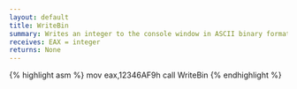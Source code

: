 ```yaml
---
layout: default
title: WriteBin
summary: Writes an integer to the console window in ASCII binary format.
receives: EAX = integer
returns: None
---
```

{% highlight asm %}
mov  eax,12346AF9h
call WriteBin
{% endhighlight %}